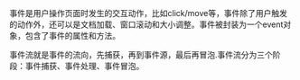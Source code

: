 事件是用户操作页面时发生的交互动作，比如click/move等，事件除了用户触发的动作外，还可以是文档加载、窗口滚动和大小调整。事件被封装为一个event对象，包含了事件的属性和方法。

事件流就是事件的流向，先捕获，再到事件源，最后再冒泡.事件流分为三个阶段：事件捕获、事件处理、事件冒泡。